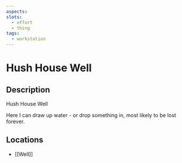 ```yaml
---
aspects: 
slots:
  - effort
  - thing
tags:
  - workstation
---
```


# Hush House Well

## Description
Hush House Well

Here I can draw up water - or drop something in, most likely to be lost forever.
## Locations
- [[Well]]